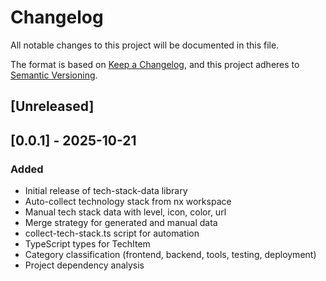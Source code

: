 # Changelog

All notable changes to this project will be documented in this file.

The format is based on [Keep a Changelog](https://keepachangelog.com/en/1.0.0/),
and this project adheres to [Semantic Versioning](https://semver.org/spec/v2.0.0.html).

## [Unreleased]

## [0.0.1] - 2025-10-21

### Added

- Initial release of tech-stack-data library
- Auto-collect technology stack from nx workspace
- Manual tech stack data with level, icon, color, url
- Merge strategy for generated and manual data
- collect-tech-stack.ts script for automation
- TypeScript types for TechItem
- Category classification (frontend, backend, tools, testing, deployment)
- Project dependency analysis

